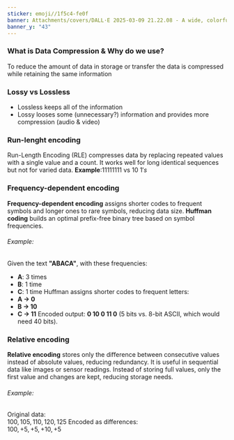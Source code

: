 ```yaml
---
sticker: emoji//1f5c4-fe0f
banner: Attachments/covers/DALL·E 2025-03-09 21.22.08 - A wide, colorful illustration of a ZIP file as a central point where multiple files are merging into it. The ZIP file is represented as a large, styli.webp
banner_y: "43"
---
```

### What is Data Compression & Why do we use?
To reduce the amount of data in storage or transfer the data is compressed while retaining the same information
### Lossy vs Lossless
- Lossless keeps all of the information
- Lossy looses some (unnecessary?) information and provides more compression (audio & video)
### Run-lenght encoding
Run-Length Encoding (RLE) compresses data by replacing repeated values with a single value and a count. It works well for long identical sequences but not for varied data.
**Example**:$11111111$ vs $10$ $1's$
### Frequency-dependent encoding
**Frequency-dependent encoding** assigns shorter codes to frequent symbols and longer ones to rare symbols, reducing data size. **Huffman coding** builds an optimal prefix-free binary tree based on symbol frequencies.
###### Example:
Given the text **"ABACA"**, with these frequencies:
- **A**: 3 times
- **B**: 1 time
- **C**: 1 time
Huffman assigns shorter codes to frequent letters:
- **A → 0**
- **B → 10**
- **C → 11**
Encoded output: **0 10 0 11 0** (5 bits vs. 8-bit ASCII, which would need 40 bits).
### Relative encoding
**Relative encoding** stores only the difference between consecutive values instead of absolute values, reducing redundancy. It is useful in sequential data like images or sensor readings.
Instead of storing full values, only the first value and changes are kept, reducing storage needs.
###### Example:
Original data:  
$100, 105, 110, 120, 125$
Encoded as differences:  
$100, +5, +5, +10, +5$

